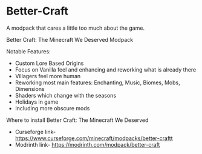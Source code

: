 # Better-Craft
A modpack that cares a little too much about the game.

Better Craft: The Minecraft We Deserved Modpack 

Notable Features: 
* Custom Lore Based Origins
* Focus on Vanilla feel and enhancing and reworking what is already there
* Villagers feel more human
* Reworking most main features: Enchanting, Music, Biomes, Mobs, Dimensions
* Shaders which change with the seasons
* Holidays in game
* Including more obscure mods



Where to install Better Craft: The Minecraft We Deserved 
* Curseforge link- https://www.curseforge.com/minecraft/modpacks/better-craftt
* Modrinth link- https://modrinth.com/modpack/better-craft

